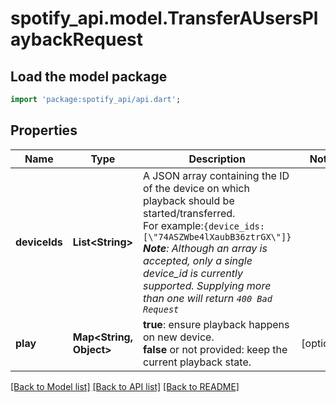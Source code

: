 # spotify_api.model.TransferAUsersPlaybackRequest

## Load the model package
```dart
import 'package:spotify_api/api.dart';
```

## Properties
Name | Type | Description | Notes
------------ | ------------- | ------------- | -------------
**deviceIds** | **List&lt;String&gt;** | A JSON array containing the ID of the device on which playback should be started/transferred.<br/>For example:`{device_ids:[\"74ASZWbe4lXaubB36ztrGX\"]}`<br/>_**Note**: Although an array is accepted, only a single device_id is currently supported. Supplying more than one will return `400 Bad Request`_  | 
**play** | **Map&lt;String, Object&gt;** | **true**: ensure playback happens on new device.<br/>**false** or not provided: keep the current playback state.  | [optional] 

[[Back to Model list]](../README.md#documentation-for-models) [[Back to API list]](../README.md#documentation-for-api-endpoints) [[Back to README]](../README.md)


